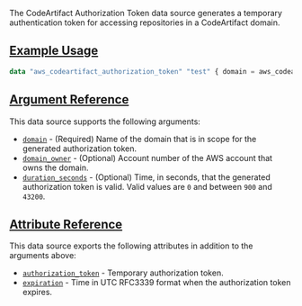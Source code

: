 The CodeArtifact Authorization Token data source generates a temporary authentication token for accessing repositories in a CodeArtifact domain.

## [Example Usage](https://registry.terraform.io/providers/hashicorp/aws/latest/docs/resources/codeartifact_domain#example-usage)

```terraform
data "aws_codeartifact_authorization_token" "test" { domain = aws_codeartifact_domain.test.domain }
```

## [Argument Reference](https://registry.terraform.io/providers/hashicorp/aws/latest/docs/resources/codeartifact_domain#argument-reference)

This data source supports the following arguments:

-   [`domain`](https://registry.terraform.io/providers/hashicorp/aws/latest/docs/resources/codeartifact_domain#domain-6) - (Required) Name of the domain that is in scope for the generated authorization token.
-   [`domain_owner`](https://registry.terraform.io/providers/hashicorp/aws/latest/docs/resources/codeartifact_domain#domain_owner-5) - (Optional) Account number of the AWS account that owns the domain.
-   [`duration_seconds`](https://registry.terraform.io/providers/hashicorp/aws/latest/docs/resources/codeartifact_domain#duration_seconds-1) - (Optional) Time, in seconds, that the generated authorization token is valid. Valid values are `0` and between `900` and `43200`.

## [Attribute Reference](https://registry.terraform.io/providers/hashicorp/aws/latest/docs/resources/codeartifact_domain#attribute-reference)

This data source exports the following attributes in addition to the arguments above:

-   [`authorization_token`](https://registry.terraform.io/providers/hashicorp/aws/latest/docs/resources/codeartifact_domain#authorization_token-1) - Temporary authorization token.
-   [`expiration`](https://registry.terraform.io/providers/hashicorp/aws/latest/docs/resources/codeartifact_domain#expiration-1) - Time in UTC RFC3339 format when the authorization token expires.
